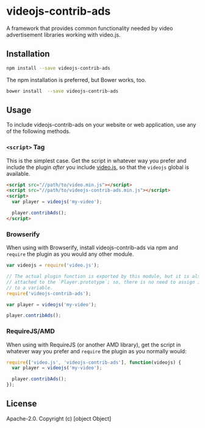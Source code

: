# videojs-contrib-ads

A framework that provides common functionality needed by video advertisement libraries working with video.js.

## Installation

```sh
npm install --save videojs-contrib-ads
```

The npm installation is preferred, but Bower works, too.

```sh
bower install  --save videojs-contrib-ads
```

## Usage

To include videojs-contrib-ads on your website or web application, use any of the following methods.

### `<script>` Tag

This is the simplest case. Get the script in whatever way you prefer and include the plugin _after_ you include [video.js][videojs], so that the `videojs` global is available.

```html
<script src="//path/to/video.min.js"></script>
<script src="//path/to/videojs-contrib-ads.min.js"></script>
<script>
  var player = videojs('my-video');

  player.contribAds();
</script>
```

### Browserify

When using with Browserify, install videojs-contrib-ads via npm and `require` the plugin as you would any other module.

```js
var videojs = require('video.js');

// The actual plugin function is exported by this module, but it is also
// attached to the `Player.prototype`; so, there is no need to assign it
// to a variable.
require('videojs-contrib-ads');

var player = videojs('my-video');

player.contribAds();
```

### RequireJS/AMD

When using with RequireJS (or another AMD library), get the script in whatever way you prefer and `require` the plugin as you normally would:

```js
require(['video.js', 'videojs-contrib-ads'], function(videojs) {
  var player = videojs('my-video');

  player.contribAds();
});
```

## License

Apache-2.0. Copyright (c) [object Object]


[videojs]: http://videojs.com/
